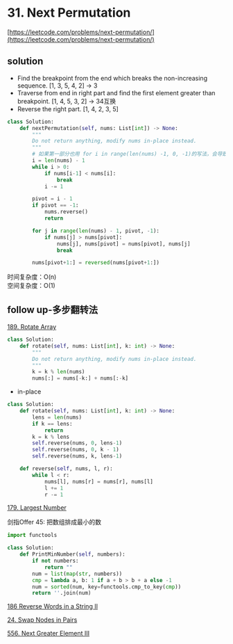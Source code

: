 # 31. Next Permutation
[https://leetcode.com/problems/next-permutation/](https://leetcode.com/problems/next-permutation/)


## solution

- Find the breakpoint from the end which breaks the non-increasing sequence. [1, 3, 5, 4, 2] -> 3
- Traverse from end in right part and find the first element greater than breakpoint. [1, 4, 5, 3, 2] -> 34互换
- Reverse the right part. [1, 4, 2, 3, 5]

```python
class Solution:
    def nextPermutation(self, nums: List[int]) -> None:
        """
        Do not return anything, modify nums in-place instead.
        """
        # 如果第一部分也用 for i in range(len(nums) -1, 0, -1)的写法，会导致单元素的list为空, 或者初始化一个i=1
        i = len(nums) - 1
        while i > 0:
            if nums[i-1] < nums[i]:
                break
            i -= 1

        pivot = i - 1
        if pivot == -1:
            nums.reverse()
            return

        for j in range(len(nums) - 1, pivot, -1):
            if nums[j] > nums[pivot]:
                nums[j], nums[pivot] = nums[pivot], nums[j]
                break

        nums[pivot+1:] = reversed(nums[pivot+1:])
```
时间复杂度：O(n) <br>
空间复杂度：O(1)


## follow up-多步翻转法

[189. Rotate Array](https://leetcode.com/problems/rotate-array/description/)
```python
class Solution:
    def rotate(self, nums: List[int], k: int) -> None:
        """
        Do not return anything, modify nums in-place instead.
        """
        k = k % len(nums)
        nums[:] = nums[-k:] + nums[:-k]
```

- in-place

```python
class Solution:
    def rotate(self, nums: List[int], k: int) -> None:
        lens = len(nums)
        if k == lens:
            return
        k = k % lens
        self.reverse(nums, 0, lens-1)
        self.reverse(nums, 0, k - 1)
        self.reverse(nums, k, lens-1)

    def reverse(self, nums, l, r):
        while l < r:
            nums[l], nums[r] = nums[r], nums[l]
            l += 1
            r -= 1
```

[179. Largest Number](./179.%20Largest%20Number.md)

剑指Offer 45: 把数组排成最小的数
```python
import functools

class Solution:
    def PrintMinNumber(self, numbers):
        if not numbers:
            return ""
        num = list(map(str, numbers))
        cmp = lambda a, b: 1 if a + b > b + a else -1
        num = sorted(num, key=functools.cmp_to_key(cmp))
        return ''.join(num)
```

[186 Reverse Words in a String II](../04_string/186%20Reverse%20Words%20in%20a%20String%20II.md)

[24. Swap Nodes in Pairs](../02_linked_list/24.%20Swap%20Nodes%20in%20Pairs.md)

[556. Next Greater Element III](https://leetcode.com/problems/next-greater-element-iii/description/)
```python

```
